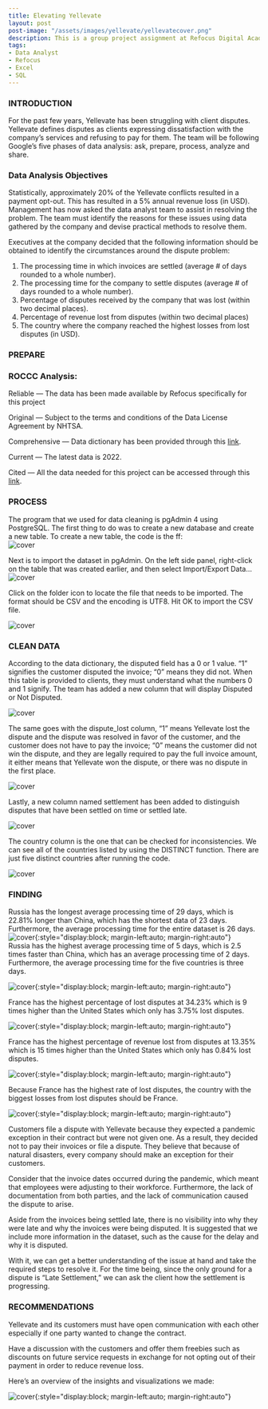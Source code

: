 ```yaml
---
title: Elevating Yellevate
layout: post
post-image: "/assets/images/yellevate/yellevatecover.png"
description: This is a group project assignment at Refocus Digital Academy.
tags:
- Data Analyst
- Refocus
- Excel
- SQL
---
```

### **INTRODUCTION**<br>
For the past few years, Yellevate has been struggling with client disputes. Yellevate defines disputes as clients expressing dissatisfaction with the company’s services and refusing to pay for them. The team will be following Google’s five phases of data analysis: ask, prepare, process, analyze and share.

### **Data Analysis Objectives**<br>
Statistically, approximately 20% of the Yellevate conflicts resulted in a payment opt-out. This has resulted in a 5% annual revenue loss (in USD). Management has now asked the data analyst team to assist in resolving the problem. The team must identify the reasons for these issues using data gathered by the company and devise practical methods to resolve them.

Executives at the company decided that the following information should be obtained to identify the circumstances around the dispute problem:

1. The processing time in which invoices are settled (average # of days rounded to a whole number).
2. The processing time for the company to settle disputes (average # of days rounded to a whole number).
3. Percentage of disputes received by the company that was lost (within two decimal places).
4. Percentage of revenue lost from disputes (within two decimal places)
5. The country where the company reached the highest losses from lost disputes (in USD).<br>

### **PREPARE**<br>

### **ROCCC Analysis:**<br>
Reliable — The data has been made available by Refocus specifically for this project

Original — Subject to the terms and conditions of the Data License Agreement by NHTSA.

Comprehensive — Data dictionary has been provided through this [link](https://docs.google.com/spreadsheets/d/1o2nk0hGXDWviSegJp1RHtzzQN0e4gmP91mTdp-Dj-X4/edit?usp=sharing).

Current — The latest data is 2022.

Cited — All the data needed for this project can be accessed through this [link](https://drive.google.com/file/d/1b7Q5pRBB0cov_m0zRNPS_HyhVv8tHXL_/view?usp=sharing).

### **PROCESS**<br>
The program that we used for data cleaning is pgAdmin 4 using PostgreSQL. The first thing to do was to create a new database and create a new table. To create a new table, the code is the ff:<br>
![cover](\assets\images\yellevate\yallecelaning.png)<br>

Next is to import the dataset in pgAdmin. On the left side panel, right-click on the table that was created earlier, and then select Import/Export Data…<br>
![cover](\assets\images\yellevate\yellecelan8.jpg)<br>

Click on the folder icon to locate the file that needs to be imported. The format should be CSV and the encoding is UTF8. Hit OK to import the CSV file.

![cover](\assets\images\yellevate\yelleimport.jpg)<br>

### **CLEAN DATA**<br>
According to the data dictionary, the disputed field has a 0 or 1 value. “1” signifies the customer disputed the invoice; “0” means they did not. When this table is provided to clients, they must understand what the numbers 0 and 1 signify. The team has added a new column that will display Disputed or Not Disputed.

![cover](\assets\images\yellevate\yellecelan6.jpg)<br>

The same goes with the dispute_lost column, “1” means Yellevate lost the dispute and the dispute was resolved in favor of the customer, and the customer does not have to pay the invoice; “0” means the customer did not win the dispute, and they are legally required to pay the full invoice amount, it either means that Yellevate won the dispute, or there was no dispute in the first place.

![cover](\assets\images\yellevate\yelleclean2.png)<br>

Lastly, a new column named settlement has been added to distinguish disputes that have been settled on time or settled late.

![cover](\assets\images\yellevate\yellecelan3.jpg)<br>

The country column is the one that can be checked for inconsistencies. We can see all of the countries listed by using the DISTINCT function. There are just five distinct countries after running the code.

![cover](\assets\images\yellevate\yellecelan4.jpg)<br>

### **FINDING**<br>
Russia has the longest average processing time of 29 days, which is 22.81% longer than China, which has the shortest data of 23 days. Furthermore, the average processing time for the entire dataset is 26 days.
<br>
![cover](\assets\images\yellevate\yelleaverage.jpg){:style="display:block; margin-left:auto; margin-right:auto"}<br>
Russia has the highest average processing time of 5 days, which is 2.5 times faster than China, which has an average processing time of 2 days. Furthermore, the average processing time for the five countries is three days.<br>

![cover](\assets\images\yellevate\yelleaverage2.jpg){:style="display:block; margin-left:auto; margin-right:auto"}<br>

France has the highest percentage of lost disputes at 34.23% which is 9 times higher than the United States which only has 3.75% lost disputes.<br>

![cover](\assets\images\yellevate\yelletop5.jpg){:style="display:block; margin-left:auto; margin-right:auto"}

France has the highest percentage of revenue lost from disputes at 13.35% which is 15 times higher than the United States which only has 0.84% lost disputes.

![cover](\assets\images\yellevate\yellecelan7.jpg){:style="display:block; margin-left:auto; margin-right:auto"}

Because France has the highest rate of lost disputes, the country with the biggest losses from lost disputes should be France.

![cover](\assets\images\yellevate\invoicea-amount.jpg){:style="display:block; margin-left:auto; margin-right:auto"}<br>

Customers file a dispute with Yellevate because they expected a pandemic exception in their contract but were not given one. As a result, they decided not to pay their invoices or file a dispute. They believe that because of natural disasters, every company should make an exception for their customers.

Consider that the invoice dates occurred during the pandemic, which meant that employees were adjusting to their workforce. Furthermore, the lack of documentation from both parties, and the lack of communication caused the dispute to arise.

Aside from the invoices being settled late, there is no visibility into why they were late and why the invoices were being disputed. It is suggested that we include more information in the dataset, such as the cause for the delay and why it is disputed.

With it, we can get a better understanding of the issue at hand and take the required steps to resolve it. For the time being, since the only ground for a dispute is “Late Settlement,” we can ask the client how the settlement is progressing.

### **RECOMMENDATIONS**<br>
Yellevate and its customers must have open communication with each other especially if one party wanted to change the contract.

Have a discussion with the customers and offer them freebies such as discounts on future service requests in exchange for not opting out of their payment in order to reduce revenue loss.

Here’s an overview of the insights and visualizations we made:

![cover](\assets\images\yellevate\yellemore.jpg){:style="display:block; margin-left:auto; margin-right:auto"}<br>